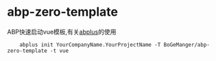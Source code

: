# abp-zero-template
ABP快速启动vue模板,有关[abplus](https://github.com/personball/Abp-CLI)的使用
```
    abplus init YourCompanyName.YourProjectName -T BoGeManger/abp-zero-template -t vue
```

